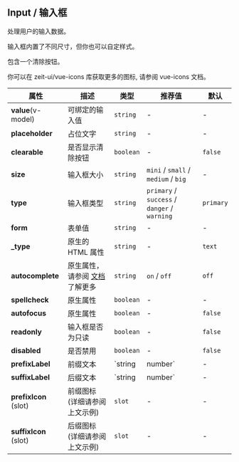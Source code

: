 ## Input / 输入框

处理用户的输入数据。

<ex-code name="ex-input-basic"></ex-code>

<ex-code name="ex-input-size">

输入框内置了不同尺寸，但你也可以自定样式。

</ex-code>

<ex-code name="ex-input-label"></ex-code>

<ex-code name="ex-input-clearable">

包含一个清除按钮。

</ex-code>

<ex-code name="ex-input-disabled"></ex-code>

<ex-code name="ex-input-type"></ex-code>

<ex-code name="ex-input-icon">

你可以在 <zi-code>zeit-ui/vue-icons</zi-code> 库获取更多的图标,
请参阅 <zi-link color href="https://github.com/zeit-ui/vue-icons">vue-icons 文档</zi-link>。

</ex-code>

<ex-footer edit-link="https://github.com/zeit-ui/vue/edit/master/docs/en-us/components/input.md">

| 属性 | 描述 | 类型 | 推荐值 | 默认
| ---------- | ---------- | ---- |  -------------- | ------ |
| **value**(v-model) | 可绑定的输入值 | `string` | - | - |
| **placeholder** | 占位文字 | `string` | - | - |
| **clearable** | 是否显示清除按钮 | `boolean` | - | `false` |
| **size** | 输入框大小 | `string` | `mini` / `small` / `medium` / `big` | - |
| **type** | 输入框类型 | `string` | `primary` / `success` / `danger` / `warning` | `primary` |
| **form** | 表单值 | `string` | - | - |
| **_type** | 原生的 HTML 属性 | `string` | - | `text` |
| **autocomplete** | 原生属性，请参阅 [文档](https://developer.mozilla.org/en-US/docs/Web/HTML/Element/input) 了解更多 | `string` | `on` / `off` | `off` |
| **spellcheck** | 原生属性 | `boolean` | - | - |
| **autofocus** | 原生属性 | `boolean` | - | `false` |
| **readonly** | 输入框是否为只读 | `boolean` | - | `false` |
| **disabled** | 是否禁用 | `boolean` | - | `false` |
| **prefixLabel** | 前缀文本 | `string | number` | - | - |
| **suffixLabel** | 后缀文本 | `string | number` | - | - |
| **prefixIcon** (slot) | 前缀图标 (详细请参阅上文示例) | `slot` | - | - |
| **suffixIcon** (slot) | 后缀图标 (详细请参阅上文示例) | `slot` | - | - |

</ex-footer>
